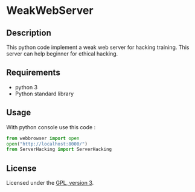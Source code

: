 # WeakWebServer

## Description

This python code implement a weak web server for hacking training. This server can help beginner for ethical hacking.

## Requirements

 - python 3
 - Python standard library

## Usage

With python console use this code :
```python
from webbrowser import open
open("http://localhost:8000/")
from ServerHacking import ServerHacking
```

## License
Licensed under the [GPL, version 3](https://www.gnu.org/licenses/).